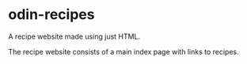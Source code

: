 # odin-recipes

A recipe website made using just HTML.

The recipe website consists of a main index page with links to recipes.
